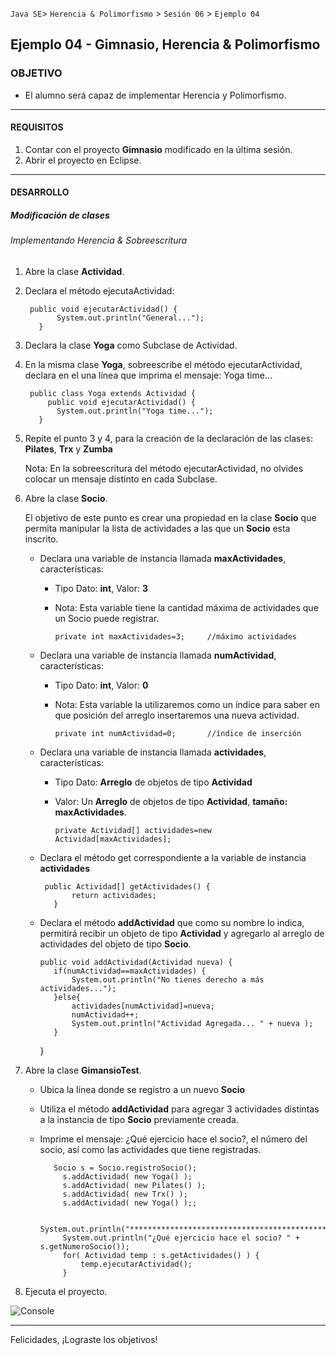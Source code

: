 
`Java SE`> `Herencia & Polimorfismo` > `Sesión 06` > `Ejemplo 04`

## Ejemplo 04 - Gimnasio, Herencia & Polimorfismo

### OBJETIVO

- El alumno será capaz de implementar Herencia y Polimorfismo.

<hr>

#### REQUISITOS

1. Contar con el proyecto <b>Gimnasio</b> modificado en la última sesión.
2. Abrir el proyecto en Eclipse.

<hr>

#### DESARROLLO

##### Modificación de clases

###### Implementando Herencia & Sobreescritura

1. Abre la clase <b>Actividad</b>.
2. Declara el método ejecutaActividad:

        public void ejecutarActividad() {
		      System.out.println("General...");
	      }
        
3. Declara la clase <b>Yoga</b> como Subclase de Actividad.
4. En la misma clase <b>Yoga</b>, sobreescribe el método ejecutarActividad, declara en el una línea que imprima el mensaje: Yoga time...

        public class Yoga extends Actividad {
	        public void ejecutarActividad() {
		      System.out.println("Yoga time...");
	      }

4. Repite el punto 3 y 4, para la creación de la declaración de las clases: <b>Pilates</b>, <b>Trx</b> y <b>Zumba</b>	

   Nota: En la sobreescritura del método ejecutarActividad, no olvides colocar un mensaje distinto en cada Subclase.

5. Abre la clase <b>Socio</b>. 

   El objetivo de este punto es crear una propiedad en la clase <b>Socio</b> que permita manipular la lista de actividades a las que un <b>Socio</b> esta inscrito.

   - Declara una variable de instancia llamada <b>maxActividades</b>, características:
   
      - Tipo Dato: <b>int</b>, Valor: <b>3</b>
      - Nota: Esta variable tiene la cantidad máxima de actividades que un Socio puede registrar.
      
      	    private int maxActividades=3; 	  //máximo actividades
   
   - Declara una variable de instancia llamada <b>numActividad</b>, características:
   
      - Tipo Dato: <b>int</b>, Valor: <b>0</b>
      - Nota: Esta variable la utilizaremos como un índice para saber en que posición del arreglo insertaremos una nueva actividad.
      
			private int numActividad=0;		  //índice de inserción
   
   - Declara una variable de instancia llamada <b>actividades</b>, características:
   
      - Tipo Dato: <b>Arreglo</b> de objetos de tipo <b>Actividad</b>
      - Valor: Un <b>Arreglo</b> de objetos de tipo <b>Actividad</b>, <b>tamaño: maxActividades</b>.
      
            private Actividad[] actividades=new Actividad[maxActividades];
            
   - Declara el método get correspondiente a la variable de instancia <b>actividades</b>
   
          public Actividad[] getActividades() {
		        return actividades;
	        }
          
   - Declara el método <b>addActividad</b> que como su nombre lo indica, permitirá recibir un objeto de tipo <b>Actividad</b> y agregarlo al arreglo de actividades del objeto de tipo <b>Socio</b>. 

         public void addActividad(Actividad nueva) {
			if(numActividad==maxActividades) {								
				System.out.println("No tienes derecho a más actividades...");
			}else{
				actividades[numActividad]=nueva;
				numActividad++;
				System.out.println("Actividad Agregada... " + nueva );
			}
		}
  
  6. Abre la clase <b>GimansioTest</b>. 
  
     - Ubica la línea donde se registro a un nuevo <b>Socio</b>
     - Utiliza el método <b>addActividad</b> para agregar 3 actividades distintas a la instancia de tipo <b>Socio</b> previamente creada.
     - Imprime el mensaje: ¿Qué ejercicio hace el socio?, el número del socio, así como las actividades que tiene registradas.
     
              Socio s = Socio.registroSocio(); 
		        s.addActividad( new Yoga() );
		        s.addActividad( new Pilates() );
		        s.addActividad( new Trx() );
		        s.addActividad( new Yoga() );;
		
		        System.out.println("************************************************************");
		        System.out.println("¿Qué ejercicio hace el socio? " + s.getNumeroSocio());
		        for( Actividad temp : s.getActividades() ) {
			        temp.ejecutarActividad();
		        }

  8. Ejecuta el proyecto.
  
![Console](https://user-images.githubusercontent.com/56565204/67833093-470d9400-faa9-11e9-82cf-978789b99f3f.png)

<hr>

Felicidades, ¡Lograste los objetivos!
